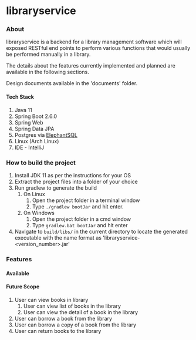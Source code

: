# libraryservice

### About
libraryservice is a backend for a library management software which will exposed RESTful end points to perform various functions that would usually be performed manually in a library.

The details about the features currently implemented and planned are available in the following sections.

Design documents available in the 'documents' folder.

#### Tech Stack
1. Java 11
2. Spring Boot 2.6.0
3. Spring Web
4. Spring Data JPA
5. Postgres via [ElephantSQL](https://www.elephantsql.com/)
6. Linux (Arch Linux)
7. IDE - IntelliJ


### How to build the project
1. Install JDK 11 as per the instructions for your OS
2. Extract the project files into a folder of your choice
3. Run gradlew to generate the build
   1. On Linux
      1. Open the project folder in a terminal window
      2. Type ```./gradlew bootJar``` and hit enter.
   2. On Windows
      1. Open the project folder in a cmd window
      2. Type ```gradlew.bat bootJar``` and hit enter
4. Navigate to ```build/libs/``` in the current directory to locate the generated executable with the name format as 'libraryservice-\<version_number\>.jar'

### Features

#### Available

#### Future Scope
1. User can view books in library
   1. User can view list of books in the library
   2. User can view the detail of a book in the library
2. User can borrow a book from the library
3. User can borrow a copy of a book from the library
4. User can return books to the library